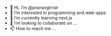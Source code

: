 - 👋 Hi, I’m @pranavgirnar
- 👀 I’m interested in programming and web-apps
- 🌱 I’m currently learning next.js
- 💞️ I’m looking to collaborate on ...
- 📫 How to reach me ...

<!---
pranavgirnar/pranavgirnar is a ✨ special ✨ repository because its `README.md` (this file) appears on your GitHub profile.
You can click the Preview link to take a look at your changes.
--->

